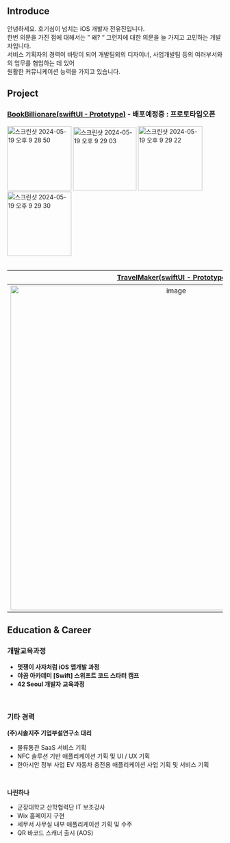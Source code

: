 ## Introduce
안녕하세요. 호기심이 넘치는 iOS 개발자 전유진입니다.</br>
한번 의문을 가진 점에 대해서는 “ 왜? “ 그런지에 대한 의문을 늘 가지고 고민하는 개발자입니다.</br>
서비스 기획자의 경력이 바탕이 되어 개발팀외의 디자이너, 사업개발팀 등의 여러부서와의 업무를 협업하는 데 있어 </br> 원활한 커뮤니케이션 능력을 가지고 있습니다.</br>

## Project
### [BookBillionare(swiftUI - Prototype)](https://github.com/UDI94/BookBillionaire) - 배포예정중 : 프로토타입오픈
<img width="150" alt="스크린샷 2024-05-19 오후 9 28 50" src="https://github.com/UDI94/UDI94/assets/145957641/9bb83e9b-0c58-487f-9a6c-efdd1ca4f51d">
<img width="148" alt="스크린샷 2024-05-19 오후 9 29 03" src="https://github.com/UDI94/UDI94/assets/145957641/0391993f-b99d-43b6-b4cb-3b93b3a240a6">
<img width="150" alt="스크린샷 2024-05-19 오후 9 29 22" src="https://github.com/UDI94/UDI94/assets/145957641/3a0aaeff-1ec1-455f-b6a3-770827929373">
<img width="150" alt="스크린샷 2024-05-19 오후 9 29 30" src="https://github.com/UDI94/UDI94/assets/145957641/636a6d91-174b-488e-a49d-91a6ffba37d5">
</br>
</br>

| [TravelMaker(swiftUI - Prototype)](https://github.com/UDI94/LikeLion-SwiftUI-Prototype-TravelMaker) | [맛집에서 만나(UIkit - prototype)](https://github.com/UDI94/UIKit-Prototype-LAB2) |
|:---:|:---:|
|<img width="758" alt="image" src="https://github.com/UDI94/UDI94/assets/145957641/94ec18b1-28fd-48ac-ac60-3ab4b1063a62">|<img width="758" alt="image" src="https://github.com/UDI94/UDI94/assets/145957641/712d264b-2359-4f79-b2cd-96193130adb6">|


## Education & Career
### 개발교육과정
- __멋쟁이 사자처럼  iOS 앱개발 과정__
- __야곰 아카데미 [Swift] 스위프트 코드 스타터 캠프__
- __42 Seoul 개발자 교육과정__

</br>

### 기타 경력
__(주)시솔지주 기업부설연구소 대리__
- 물류통관 SaaS 서비스 기획
- NFC 솔루션 기반 애플리케이션 기획 및 UI / UX 기획
- 한아시안 정부 사업 EV 자동차 충전용 애플리케이션 사업 기획 및 서비스 기획

</br>

__나린하나__
- 군장대학교 산학협력단 IT 보조강사
- Wix 홈페이지 구현
- 세무서 사무실 내부 애플리케이션 기획 및 수주
- QR 바코드 스캐너 출시 (AOS)
